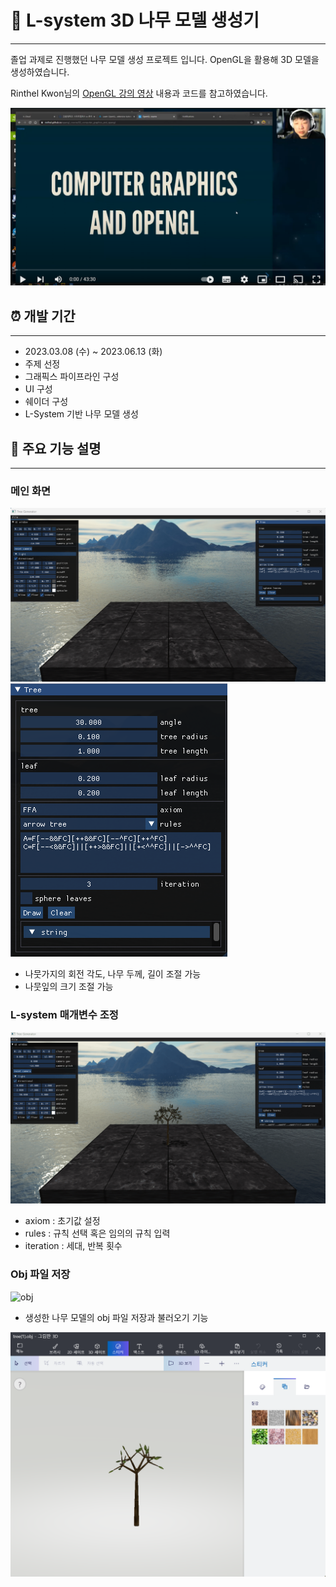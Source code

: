 # 🌳 L-system 3D 나무 모델 생성기

---

졸업 과제로 진행했던 나무 모델 생성 프로젝트 입니다. OpenGL을 활용해 3D 모델을 생성하였습니다.

Rinthel Kwon님의 [OpenGL 강의 영상](https://www.youtube.com/@rinthel) 내용과 코드를 참고하였습니다.

[![youtube](https://github.com/kanghyukjun/TreeGenerator/blob/main/image/youtube.png)](https://youtu.be/kEAKvJKnvfA)

## ⏰ 개발 기간

---

- 2023.03.08 (수) ~ 2023.06.13 (화)
- 주제 선정
- 그래픽스 파이프라인 구성
- UI 구성
- 쉐이더 구성
- L-System 기반 나무 모델 생성

## 🔧 주요 기능 설명

---

### 메인 화면

![main](https://github.com/kanghyukjun/TreeGenerator/blob/main/image/main.png)
![gui](https://github.com/kanghyukjun/TreeGenerator/blob/main/image/gui.png)

- 나뭇가지의 회전 각도, 나무 두께, 길이 조절 가능
- 나뭇잎의 크기 조절 가능

### L-system 매개변수 조정

![L-system](https://github.com/kanghyukjun/TreeGenerator/blob/main/image/generate.gif)

- axiom : 초기값 설정
- rules : 규칙 선택 혹은 임의의 규칙 입력
- iteration : 세대, 반복 횟수

### Obj 파일 저장

![obj](https://github.com/kanghyukjun/TreeGenerator/blob/main/image/save_load.gif)

- 생성한 나무 모델의 obj 파일 저장과 불러오기 기능

![extern](https://github.com/kanghyukjun/TreeGenerator/blob/main/image/paint3D.png)
